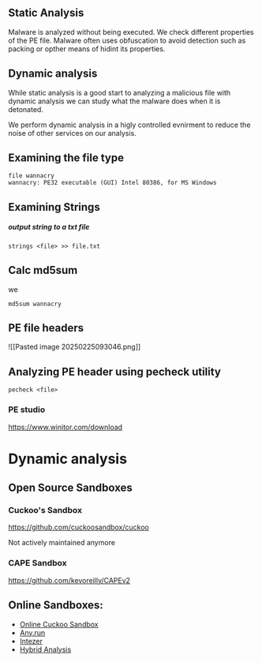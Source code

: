 
## Static Analysis

Malware is analyzed without being executed. 
We check different properties of the PE file. Malware often uses obfuscation to avoid detection such as packing or opther means of hidint its properties.

## Dynamic analysis

While static analysis is a good start to analyzing a malicious file with dynamic analysis we can study what the malware does when it is detonated.

We perform dynamic analysis in a higly controlled evnirment to reduce the noise of other services on our analysis.

## Examining the file type

```shell
file wannacry 
wannacry: PE32 executable (GUI) Intel 80386, for MS Windows

```

## Examining Strings


##### output string to a txt file
```shell
strings <file> >> file.txt
```

## Calc md5sum

we 
```shell
md5sum wannacry
```


## PE file headers

![[Pasted image 20250225093046.png]]

## Analyzing PE header using pecheck utility

```shell
pecheck <file>
```


### PE studio

https://www.winitor.com/download


# Dynamic analysis

## Open Source Sandboxes

### Cuckoo's Sandbox

https://github.com/cuckoosandbox/cuckoo

Not actively maintained anymore
### CAPE Sandbox

https://github.com/kevoreilly/CAPEv2

## Online Sandboxes:
- [Online Cuckoo Sandbox](https://cuckoo.cert.ee/)
- [Any.run](https://any.run/)
- [Intezer](https://analyze.intezer.com/)
- [Hybrid Analysis](https://hybrid-analysis.com/)